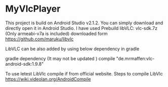 # MyVlcPlayer
This project is build on Android Studio v2.1.2. You can simply download and directly open it in Android Studio.
I have used Prebuild libVLC: vlc-sdk.7z (Only armeabi-v7a is included) downloaded form https://github.com/maruku/libvlc 

LibVLC can be also added by using below dependency in gradle

gradle dependency (It may not be updated )
compile "de.mrmaffen:vlc-android-sdk:1.9.8" 

To use letest LibVlc compile if from official website.
Steps to compile LibVlc https://wiki.videolan.org/AndroidCompile
